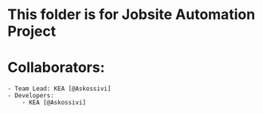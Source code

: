 # This folder is for Jobsite Automation Project
# Collaborators:
    - Team Lead: KEA [@Askossivi]
    - Developers:
        - KEA [@Askossivi]
